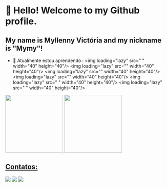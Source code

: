 # 👋 Hello! Welcome to my Github profile.
## My name is Myllenny Victória and my nickname is "Mymy"!

- 🌱 Atualmente estou aprendendo :
<img loading="lazy" src="<i class="devicon-javascript-plain colored"></i> " width="40" height="40"/> <img loading="lazy" src="<i class="devicon-javascript-plain colored"></i>" width="40" height="40"/>
<img loading="lazy" src="<i class="devicon-html5-plain colored"></i>" width="40" height="40"/> <img loading="lazy" src="<i class="devicon-css3-plain colored"></i>" width="40" height="40"/>
<img loading="lazy" src=" <i class="devicon-css3-plain colored"></i> " width="40" height="40"/> <img loading="lazy" src=" <i class="devicon-css3-plain colored"></i> " width="40" height="40"/>

<div>
<a href="https://github.com/Myllennyv">
<img loading="lazy" height="180em" src="https://github-readme-stats.vercel.app/api/top-langs/?username=Myllennyv-aqui&layout=compact&langs_count=7&theme=dracula"/>
<img loading="lazy" height="180em" src="https://github-readme-stats.vercel.app/api?username=Myllennyv&show_icons=true&theme=dracula&include_all_commits=true&count_private=true"/>
</div>

## Contatos:
<div>
<a href="https://www.youtube.com/@myllenneyv" target="_blank"><img loading="lazy" src="https://img.shields.io/badge/YouTube-FF0000?style=for-the-badge&logo=youtube&logoColor=white" target="_blank"></a>
<a href="https://instagram.com/myllennyv" target="_blank"><img loading="lazy" src="https://img.shields.io/badge/-Instagram-%23E4405F?style=for-the-badge&logo=instagram&logoColor=white" target="_blank"></a>
<a href = "mailto:myllennyv@gmail.com"><img loading="lazy" src="https://img.shields.io/badge/Gmail-D14836?style=for-the-badge&logo=gmail&logoColor=white" target="_blank"></a> 
</div>

